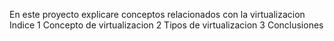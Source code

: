 En este proyecto explicare conceptos relacionados con la virtualizacion
Indice
1 Concepto de virtualizacion
2 Tipos de virtualizacion
3 Conclusiones

